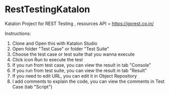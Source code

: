 # RestTestingKatalon
Katalon Project for REST Testing , resources API = https://gorest.co.in/ 

Instructions:
1. Clone and Open this with Katalon Studio
2. Open folder "Test Case" or folder "Test Suite"
3. Choose the test case or test suite that you wanna execute
4. Click icon Run to execute the test
5. If you run from test case, you can view the result in tab "Console"
6. If you run from test suite, you can view the result in tab "Result"
7. If you need to edit URL, you can edit it in Object Repository
8. I add comments to explain the code, you can view the comments in Test Case (tab "Script")
